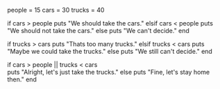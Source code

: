 people = 15
cars = 30
trucks = 40

if cars > people
  puts "We should take the cars."
elsif cars < people
  puts "We should not take the cars."
else
  puts "We can't decide."
end

if trucks > cars
  puts "Thats too many trucks."
elsif trucks < cars
  puts "Maybe we could take the trucks."
else
  puts "We still can't decide."
end

if cars > people || trucks < cars  
  puts "Alright, let's just take the trucks."
else
  puts "Fine, let's stay home then."
end 
